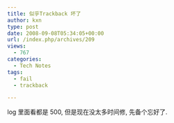 ```yaml
---
title: 似乎Trackback 坏了
author: kxn
type: post
date: 2008-09-08T05:34:05+00:00
url: /index.php/archives/209
views:
  - 767
categories:
  - Tech Notes
tags:
  - fail
  - trackback

---
```

log 里面看都是 500, 但是现在没太多时间修, 先备个忘好了.